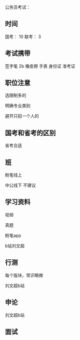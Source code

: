 公务员考试：

## 时间

国考： 10
联考： 3

## 考试携带

签字笔 2b 橡皮擦 手表 身份证 准考证

## 职位注意

选限制多的

明确专业类别

避开只招一个人的

## 国考和省考的区别

省考合适

## 班

粉笔线上

中公线下 不建议

## 学习资料

视频

真题

粉笔app

b站刘文超

## 行测

每个版块，常识略微

刘文超b站

## 申论

刘文超b站

## 面试

